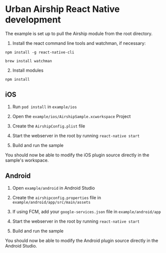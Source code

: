# Urban Airship React Native development

The example is set up to pull the Airship module from the root directory.

1) Install the react command line tools and watchman, if necessary:

```
npm install -g react-native-cli
```

```
brew install watchman
```

2) Install modules

```
npm install
```

## iOS

1) Run `pod install` in `example/ios`

2) Open the `example/ios/AirshipSample.xcworkspace` Project

3) Create the `AirshipConfig.plist` file

4) Start the webserver in the root by running `react-native start`

5) Build and run the sample

You should now be able to modify the iOS plugin source
directly in the sample's workspace.

## Android

1) Open `example/android` in Android Studio

2) Create the `airshipconfig.properties` file in `example/android/app/src/main/assets`

3) If using FCM, add your `google-services.json` file in `example/android/app`

4) Start the webserver in the root by running `react-native start`

5) Build and run the sample

You should now be able to modify the Android plugin source directly in the Android Studio.



